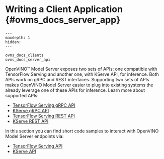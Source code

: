 # Writing a Client Application {#ovms_docs_server_app}

```{toctree}
---
maxdepth: 1
hidden:
---

ovms_docs_clients
ovms_docs_server_api
```

OpenVINO&trade; Model Server exposes two sets of APIs: one compatible with TensorFlow Serving and another one, with KServe API, for inference. Both APIs work on gRPC and REST interfaces. Supporting two sets of APIs makes OpenVINO Model Server easier to plug into existing systems the already leverage one of these APIs for inference. Learn more about supported APIs:

- [TensorFlow Serving gRPC API](./model_server_grpc_api_tfs.md)
- [KServe gRPC API](./model_server_grpc_api_kfs.md)
- [TensorFlow Serving REST API](./model_server_rest_api_tfs.md)
- [KServe REST API](./model_server_rest_api_kfs.md)

In this section you can find short code samples to interact with OpenVINO Model Server endpoints via:
- [TensorFlow Serving API](./clients_tfs.md)
- [KServe API](./clients_kfs.md)
